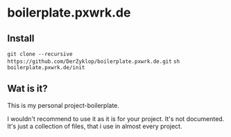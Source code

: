 # boilerplate.pxwrk.de

## Install

```git clone --recursive https://github.com/DerZyklop/boilerplate.pxwrk.de.git```
```sh boilerplate.pxwrk.de/init```

## Wat is it?

This is my personal project-boilerplate.

I wouldn't recommend to use it as it is for your project. It's not documented.
It's just a collection of files, that i use in almost every project.
